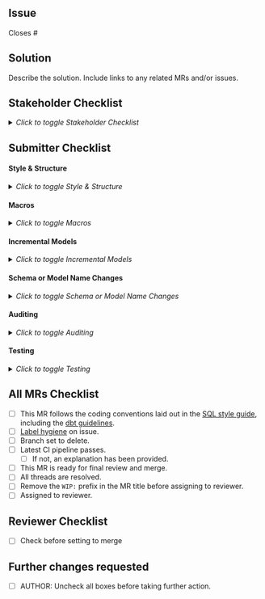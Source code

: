 <!---
  Use this template when making consequential changes to the `/transform` directory,
  including changes to dbt models, tests, seeds, and docs.
--->

## Issue
<!--- Link the Issue this MR closes --->
Closes #

## Solution

Describe the solution. Include links to any related MRs and/or issues.

## Stakeholder Checklist
<details>
<summary><i>Click to toggle Stakeholder Checklist</i></summary>
If you are the person who will be using this data and/or the dashboard it depends on, please fill out this section.

- [ ] Does the dbt model change provide the requested data? 
- [ ] Does the dbt model change provide accurate data?
</details>

## Submitter Checklist

#### Style & Structure
<details>
<summary><i>Click to toggle Style & Structure</i></summary>

- [ ] Field names should all be lowercased.
- [ ] Function names should all be capitalized.
- [ ] Ensure source tables/views are only referenced within [base models](https://about.gitlab.com/handbook/business-ops/data-team/sql-style-guide/#base-models).
- [ ] All references to existing tables/views/sources (i.e. `{{ ref('...') }}` statements) should be placed in CTEs at the top of the file.
- [ ] If you are using [custom schemas](https://docs.getdbt.com/docs/using-custom-schemas) or modifying [materializations](https://docs.getdbt.com/docs/materializations), ensure these attributes are specified in the model.
</details>

#### Macros

<details>
<summary><i>Click to toggle Macros</i></summary>

- [ ] Does this MR utilize [macros](https://docs.getdbt.com/docs/macros)?
  - [ ] This MR contains new macros. Follow the naming convention (file name matches macro name) and document in the [macro README](https://gitlab.com/gitlab-data/analytics/blob/master/transform/snowflake-dbt/macros/README.md).
  - [ ] This MR uses existing macros. Ensure models are referenced under the appropriate macro in the [macro README](https://gitlab.com/gitlab-data/analytics/blob/master/transform/snowflake-dbt/macros/README.md).
</details>

#### Incremental Models

<details>
<summary><i>Click to toggle Incremental Models</i></summary>

- [ ] Does this MR contain an [incremental model](https://docs.getdbt.com/docs/configuring-incremental-models#section-how-do-i-use-the-incremental-materialization-)?
  - [ ] If the MR adds/renames columns to a specific model, a `dbt run --full-refresh` will be needed after merging the MR. Please, add it to the Reviewer Checklist to warn them that this step is required.
  - [ ] Please also check with the Reviewer if a dag is set up in Airflow to trigger a full refresh of this model.  
</details>

#### Schema or Model Name Changes
<details>
<summary><i>Click to toggle Schema or Model Name Changes</i></summary>

- [ ] Does this MR change the **schema** or **model name** of any existing models?
  - [ ] Create an issue to change all existing periscope reporting to reference the new schema/name.
  - [ ] After merging, ensure the old model is dropped from snowflake. This can be done by creating an issue specifying the tables/models to be dropped and assiging to a snowflake admin. 
</details>

#### Auditing
<details>
<summary><i>Click to toggle Auditing</i></summary>
What are you using to audit your results are accurate If you have an existing report/dashboard/dataset as reference, please provide your query used to validate the results of your model changes. If this is the first iteration of a model or validation is otherwise out of scope, please provide additional context.

<details>
<summary> Paste query and results here </summary>

<pre><code>

Example: You might be looking at the count of opportunities before and after, if you're editing the opportunity model.

</code></pre>
</details>
</details>

#### Testing

<details>
<summary><i>Click to toggle Testing</i></summary>

- [ ] Every model should be [tested](https://docs.getdbt.com/docs/testing-and-documentation) AND documented in a `schema.yml` file. At minimum, unique, not nullable fields, and foreign key constraints should be tested, if applicable.
- [ ] Run the appropriate pipeline for the model changes in this MR
- [ ] If the periscope_query job failed, validate that the changes you've made don't affect the grain of the table or the expected output in Periscope.
- [ ] If you are on the Data Team, please paste the output of `dbt test` when run locally below. Any failing tests should be fixed or explained prior to requesting a review.

<details>
<summary> dbt test results </summary>

<pre><code>

Paste the results of dbt test here, including the command.

</code></pre>
</details>

<details>
<summary> Which pipeline job do I run? </summary>

#### Stage: snowflake

- **clone_analytics**: Runs automatically when the MR opens to be able to run any dbt jobs. Subsequent runs of this job will be fast as it only verifies if the clone exists. This is an empty clone of the analytics db.
- **clone_analytics_real**: Run this if you need to do a real clone of the analytics warehouse. This is a full clone of the db.
- **clone_raw**: Run this if you need to run extract, freshness, or snapshot jobs. Subsequent runs of this job will be fast as it only verifies if the clone exists.
- **force_clone_both**: Run this if you want to force refresh both raw and analytics.

#### Stage: extract

- **boneyard_sheetload**: Run this if you want to test a new boneyard sheetload load. This requires the real analytics clone to be available.
- **sheetload**: Run this if you want to test a new sheetload load. This requires the RAW clone to be available.
- **pgp_test**: Run this if you're adding or updating a postgres pipeline manifest. Requires MANIFEST_NAME variable, possibly TASK_INSTANCE variable, and the RAW clone to be available. 


#### Stage: dbt_run

> As part of a DBT Model Change MR, you need to trigger a pipeline job to test that your changes won't break anything in production. To trigger these jobs, go to the "Pipelines" tab at the bottom of this MR and click on the appropriate stage (dbt_run or dbt_misc).

These jobs are scoped to the `ci` target. This target selects a subset of data for the snowplow and version datasets.

Note that job artificats are available for all dbt run jobs. These include the compiled code and the run results.

These jobs run against the primary `RAW` database.
- **specify_model**: Specify which model to run with the variable `DBT_MODELS`
- **specify_xl_model**: Specify which model to run using an XL warehouse with the variable `DBT_MODELS`
- **specify_exclude**: Specify which model to exclude with the variable `DBT_MODELS`
- **specify_xl_exclude**: Specify which model to exclude using an XL warehouse with the variable `DBT_MODELS`

This jobs runs against the clone of `RAW`. Requires the `clone_raw` job to have been run.
- **specify_raw_model**: Specify a dbt model against the clone of the RAW database. 

Watch https://youtu.be/l14N7l-Sco4 to see an example of how to set the variable. The variable is a stand-in for any of the examples in [the dbt documentation on model selection syntax](https://docs.getdbt.com/docs/model-selection-syntax#section-specifying-models-to-run).

#### Stage: dbt_misc
* **all_tests**: Runs all of the tests
  * Note: it is not necessary to run this job if you've run any of the dbt_run stage jobs as tests are included.
* **data_tests**: Runs only data tests
* **freshness**: Runs source freshness test (requires RAW clone)
* **periscope_query**: Runs automatically. See documentation below
* **schema_tests**: Runs only schema tests
* **snapshots**: Runs snapshots (requires RAW clones)
* **specify_tests**: Runs specified model tests with the variable `DBT_MODELS`

##### Job: Periscope Query

This job runs automatically and only appears when `.sql` files are changed. In its simplest form, the job will check to see if any of the currently changed models are queried in Periscope. If they are, the job will fail with a notification to check the relevant dashboard. If it is not queried, the job will succeed.

Current caveats with the job are:

* It will not tell you which dashboard to check
* It is not able to validate tables that are queried with any string interpolation syntax (i.e. `retention_[some_variable]`)
* It is not able to validate if a table is aliased via dbt

For more details on the bash commands, see the expandle bash details section at the end of the MR description.

#### Stage: python

These jobs only appear when `.py` files have changed. All of them will run automatically on each new commit where `.py` files are present. Otherwise they are unavailable to run.


#### Stage: snowflake_stop

- **clone_stop**: Runs automatically when MR is merged or closed. Do not run manually.

</details>

<details>
<summary>Periscope Query Bash Details</summary>

`git clone -b periscope/master --single-branch https://gitlab.com/gitlab-data/periscope.git --depth 1`

This clones the periscope project.

`grep -rIiEo "from (analytics|analytics_staging|boneyard)\.([\_A-z]*)" periscope/. | awk -F '.' '{print tolower($NF)}' | sort | uniq > periscope.txt`

This recursively searches the entire git repo for a string that matches a `from` statement from any of the 3 currently queryable schemas. Using `awk`, it then prints the lower-case of the last column of each line in a file (represented by $NF - which is the number of fields), using a period as a field separator. This works because all queries are some form of schema.table and what we want is the table. It then sorts the results, gets the unique set, and writes it to a file called periscope.txt.

`git diff origin/$CI_MERGE_REQUEST_TARGET_BRANCH_NAME...HEAD --name-only | grep -iEo "(.*)\.sql" | sed -E 's/\.sql//' | awk -F '/' '{print tolower($NF)}' | sort | uniq > diff.txt`

This gets the list of files that have changed from the master branch (i.e. target branch) to the current commit (HEAD). It then finds (grep) only the sql files and substitutes (sed) the `.sql` with an empty string. Using `awk`, it then prints the lower-case of the last column of each line in a file (represented by $NF - which is the number of fields), using a slash (/) as a field separator. Since the output is directoy/directoy/filename and we make the assumption that most dbt models will write to a table named after its file name, this works as expected. It then sorts the results, gets the unique set, and writes it to a file called diff.txt.

`comm -12 periscope.txt diff.txt > comparison.txt`

This compares (comm) two files and print only lines that are common to both files. It saves it to a file called comparison.txt

`if (( $(cat comparison.txt | wc -l | tr -d ' ') > 0 )); then echo "Check these!" && cat comparison.txt && exit 1; else echo "All good" && exit 0; fi;`

This uses word count (wc) to see how many lines are in the comparison file. If there is more than zero it will print the lines and exit with a failure. If there are no lines it exits with a success.
</details>
</details>

## All MRs Checklist
- [ ] This MR follows the coding conventions laid out in the [SQL style guide](https://about.gitlab.com/handbook/business-ops/data-team/sql-style-guide/), including the [dbt guidelines](https://about.gitlab.com/handbook/business-ops/data-team/sql-style-guide/#dbt-guidelines).
- [ ] [Label hygiene](https://about.gitlab.com/handbook/business-ops/data-team/#issue-labeling) on issue.
- [ ] Branch set to delete.
- [ ] Latest CI pipeline passes.
  - [ ] If not, an explanation has been provided.
- [ ] This MR is ready for final review and merge.
- [ ] All threads are resolved.
- [ ] Remove the `WIP:` prefix in the MR title before assigning to reviewer.
- [ ] Assigned to reviewer.

## Reviewer Checklist
- [ ]  Check before setting to merge

## Further changes requested
* [ ]  AUTHOR: Uncheck all boxes before taking further action.

